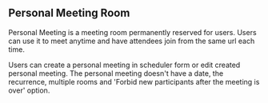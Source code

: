 ## Personal Meeting Room

Personal Meeting is a meeting room permanently reserved for users. Users can use it to meet anytime and have attendees join from the same url each time.

Users can create a personal meeting in scheduler form or edit created personal meeting. The personal meeting doesn't have a date, the recurrence, multiple rooms and 'Forbid new participants after the meeting is over' option.